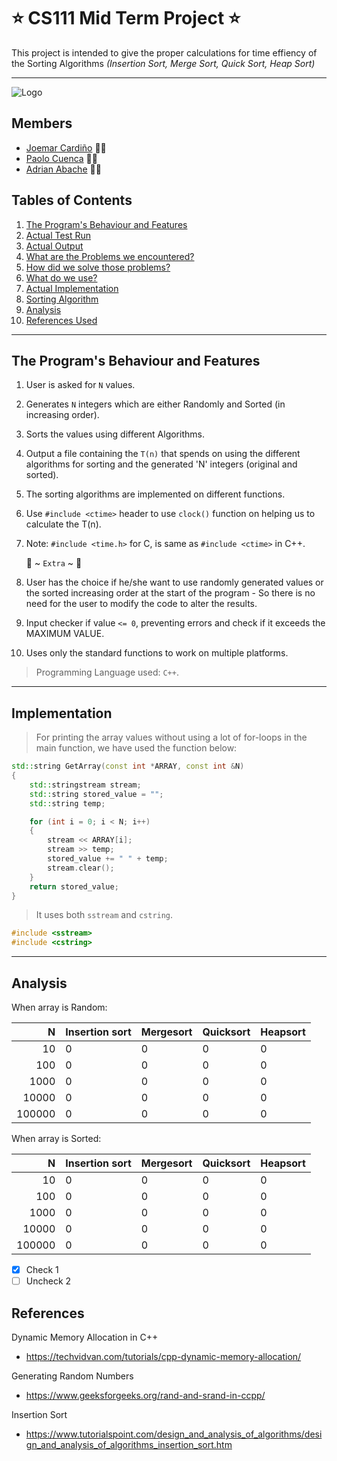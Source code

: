 # ⭐️ **CS111 Mid Term Project** ⭐️

This project is intended to give the proper calculations for time effiency of the Sorting Algorithms _(Insertion Sort, Merge Sort, Quick Sort, Heap Sort)_

---

![Logo](https://static.vecteezy.com/system/resources/previews/000/371/208/original/vector-welcome-hand-drawn-text.jpg)

## Members

- [Joemar Cardiño](https://github.com/joemar25 "Joemar's Github Link") 👋🏻
- [Paolo Cuenca](link) ✌🏻
- [Adrian Abache](link) 🤙🏻

## Tables of Contents

1. [The Program's Behaviour and Features](#the-programs-behaviour-and-features)
2. [Actual Test Run](#the-programs-behaviour-and-features)
3. [Actual Output](#implementation)
4. [What are the Problems we encountered?](#a)
5. [How did we solve those problems?](#a)
6. [What do we use?](#a)
7. [Actual Implementation](#a)
8. [Sorting Algorithm](#a)
9. [Analysis](#analysis)
10. [References Used](#references)

---

## The Program's Behaviour and Features

1. User is asked for `N` values.
2. Generates `N` integers which are either Randomly and Sorted (in increasing order).
3. Sorts the values using different Algorithms.
4. Output a file containing the `T(n)` that spends on using the different algorithms for sorting and the generated 'N' integers (original and sorted).
5. The sorting algorithms are implemented on different functions.
6. Use `#include <ctime>` header to use `clock()` function on helping us to calculate the T(n).
7. Note: `#include <time.h>` for C, is same as `#include <ctime>` in C++.

   🤍 ~ `Extra` \~ 🤍

8. User has the choice if he/she want to use randomly generated values or the sorted increasing order at the start of the program - So there is no need for the user to modify the code to alter the results.
9. Input checker if value `<= 0`, preventing errors and check if it exceeds the MAXIMUM VALUE.

10. Uses only the standard functions to work on multiple platforms.

> Programming Language used: `C++`.

---

## Implementation

> For printing the array values without using a lot of for-loops in the main function, we have used the function below:

```c++
std::string GetArray(const int *ARRAY, const int &N)
{
    std::stringstream stream;
    std::string stored_value = "";
    std::string temp;

    for (int i = 0; i < N; i++)
    {
        stream << ARRAY[i];
        stream >> temp;
        stored_value += " " + temp;
        stream.clear();
    }
    return stored_value;
}
```

> It uses both `sstream` and `cstring`.

```c++
#include <sstream>
#include <cstring>
```

---

## Analysis

When array is Random:

|      N | Insertion sort | Mergesort | Quicksort | Heapsort |
| -----: | :------------- | :-------- | :-------- | :------- |
|     10 | 0              | 0         | 0         | 0        |
|    100 | 0              | 0         | 0         | 0        |
|   1000 | 0              | 0         | 0         | 0        |
|  10000 | 0              | 0         | 0         | 0        |
| 100000 | 0              | 0         | 0         | 0        |

When array is Sorted:

|      N | Insertion sort | Mergesort | Quicksort | Heapsort |
| -----: | :------------- | :-------- | :-------- | :------- |
|     10 | 0              | 0         | 0         | 0        |
|    100 | 0              | 0         | 0         | 0        |
|   1000 | 0              | 0         | 0         | 0        |
|  10000 | 0              | 0         | 0         | 0        |
| 100000 | 0              | 0         | 0         | 0        |

- [x] Check 1
- [ ] Uncheck 2

## References

Dynamic Memory Allocation in C++

- https://techvidvan.com/tutorials/cpp-dynamic-memory-allocation/

Generating Random Numbers

- https://www.geeksforgeeks.org/rand-and-srand-in-ccpp/

Insertion Sort

- https://www.tutorialspoint.com/design_and_analysis_of_algorithms/design_and_analysis_of_algorithms_insertion_sort.htm
